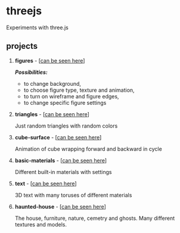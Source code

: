 # threejs
Experiments with three.js

## projects
1. **figures** - [[can be seen here](https://sashtje.github.io/threejs/figures/)]
   
     ***Possibilities:***
      - to change background,
      - to choose figure type, texture and animation,
      - to turn on wireframe and figure edges,
      - to change specific figure settings
2. **triangles** - [[can be seen here](https://sashtje.github.io/threejs/triangles/)]
   
      Just random triangles with random colors
3. **cube-surface** - [[can be seen here](https://sashtje.github.io/threejs/cube-surface/)]

      Animation of cube wrapping forward and backward in cycle
4. **basic-materials** - [[can be seen here](https://sashtje.github.io/threejs/basic-materials/)]

      Different built-in materials with settings
5. **text** - [[can be seen here](https://sashtje.github.io/threejs/text/)]

      3D text with many toruses of different materials
6. **haunted-house** - [[can be seen here](https://sashtje.github.io/threejs/haunted-house/)]

      The house, furniture, nature, cemetry and ghosts. Many different textures and models.
